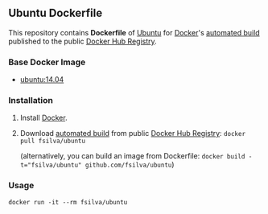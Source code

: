 ## Ubuntu Dockerfile


This repository contains **Dockerfile** of [Ubuntu](http://www.ubuntu.com/) for [Docker](https://www.docker.com/)'s [automated build](https://registry.hub.docker.com/u/fsilva/ubuntu/) published to the public [Docker Hub Registry](https://registry.hub.docker.com/).


### Base Docker Image

* [ubuntu:14.04](https://registry.hub.docker.com/u/library/ubuntu/)


### Installation

1. Install [Docker](https://www.docker.com/).

2. Download [automated build](https://registry.hub.docker.com/u/fsilva/ubuntu/) from public [Docker Hub Registry](https://registry.hub.docker.com/): `docker pull fsilva/ubuntu`

   (alternatively, you can build an image from Dockerfile: `docker build -t="fsilva/ubuntu" github.com/fsilva/ubuntu`)


### Usage

    docker run -it --rm fsilva/ubuntu
